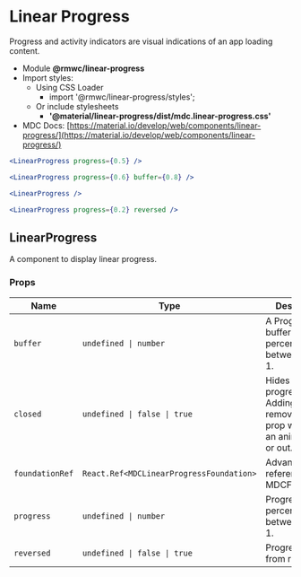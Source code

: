 # Linear Progress

Progress and activity indicators are visual indications of an app loading content.

- Module **@rmwc/linear-progress**
- Import styles:
  - Using CSS Loader
    - import '@rmwc/linear-progress/styles';
  - Or include stylesheets
    - **'@material/linear-progress/dist/mdc.linear-progress.css'**
- MDC Docs: [https://material.io/develop/web/components/linear-progress/](https://material.io/develop/web/components/linear-progress/)

```jsx
<LinearProgress progress={0.5} />
```

```jsx
<LinearProgress progress={0.6} buffer={0.8} />
```

```jsx
<LinearProgress />
```

```jsx
<LinearProgress progress={0.2} reversed />
```

## LinearProgress
A component to display linear progress.

### Props

| Name | Type | Description |
|------|------|-------------|
| `buffer` | `undefined \| number` | A Progress buffer float percentage between 0 and 1. |
| `closed` | `undefined \| false \| true` | Hides the progress bar. Adding / removing this prop will trigger an animation in or out. |
| `foundationRef` | `React.Ref<MDCLinearProgressFoundation>` | Advanced: A reference to the MDCFoundation. |
| `progress` | `undefined \| number` | Progress float percentage between 0 and 1. |
| `reversed` | `undefined \| false \| true` | Progress goes from right to left. |



